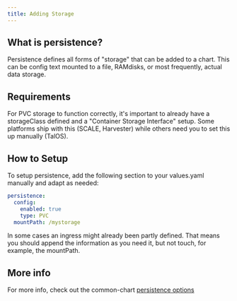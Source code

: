 ```yaml
---
title: Adding Storage
---
```


## What is persistence?

Persistence defines all forms of "storage" that can be added to a chart. This can be config text mounted to a file, RAMdisks, or most frequently, actual data storage.

## Requirements

For PVC storage to function correctly, it's important to already have a storageClass defined and a "Container Storage Interface" setup. Some platforms ship with this (SCALE, Harvester) while others need you to set this up manually (TalOS).

## How to Setup

To setup persistence, add the following section to your values.yaml manually and adapt as needed:

```yaml
persistence:
  config:
    enabled: true
    type: PVC
  mountPath: /mystorage
```

In some cases an ingress might already been partly defined. That means you should append the information as you need it, but not touch, for example, the mountPath.

## More info

For more info, check out the common-chart [persistence options](/common/persistence/)
